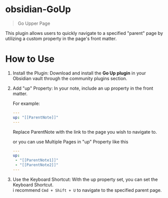 # obsidian-GoUp

> Go Upper Page

This plugin allows users to quickly navigate to a specified "parent" page by utilizing a custom property in the page's front matter.

# How to Use

1. Install the Plugin: Download and install the **Go Up plugin** in your Obsidian vault through the community plugins section.
2. Add "up" Property: In your note, include an up property in the front matter. <br/>

    For example:

    ```yaml
    ---
    up: "[[ParentNote]]"
    ---
    ```

    Replace ParentNote with the link to the page you wish to navigate to. <br/>

    or you can use Multiple Pages in "up" Property like this <br />

    ```yaml
    ---
    up:
     - "[[ParentNote1]]"
     - "[[ParentNote2]]"
    ---
    ```

3. Use the Keyboard Shortcut: With the up property set, you can set the Keyboard Shortcut. <br />
   i recommend `Cmd + Shift + U` to navigate to the specified parent page.
